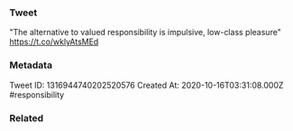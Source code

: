 ### Tweet
"The alternative to valued responsibility is impulsive, low-class pleasure" https://t.co/wklyAtsMEd

### Metadata
Tweet ID: 1316944740202520576
Created At: 2020-10-16T03:31:08.000Z
#responsibility

### Related

